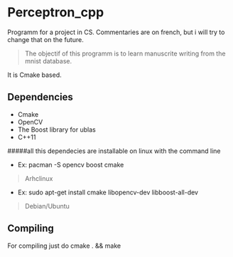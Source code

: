 # Perceptron_cpp
Programm for a project in CS. Commentaries are on french, but i will try to change that on the future.

> The objectif of this programm is to learn manuscrite writing from the mnist database.

It is Cmake based.

Dependencies
-
- Cmake
- OpenCV
- The Boost library for ublas
- C++11

 #####all this dependecies are installable on linux with the command line
- Ex: pacman -S opencv boost cmake
> Arhclinux
- Ex: sudo apt-get install cmake libopencv-dev libboost-all-dev
>Debian/Ubuntu

Compiling
-
For compiling just do 
cmake . && make






